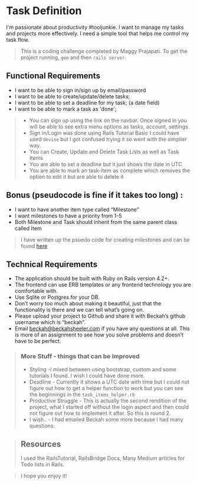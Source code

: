 
# Task Definition
I'm passionate about productivity #tooljunkie. I want to manage my tasks and projects more effectively. I need a simple tool that helps me control my task flow.

> This is a coding challenge completed by Maggy Prajapati. To get the project running, `gem` and then `rails server`. 


## Functional Requirements
* I want to be able to sign in/sign up by email/password
* I want to be able to create/update/delete tasks;
* I want to be able to set a deadline for my task; (a date field)
* I want to be able to mark a task as 'done';


> * You can sign up using the link on the navbar. Once signed in you will be able to see extra menu options as tasks, account, settings. 
> * Sign in/Login was done using Rails Tutorial Basic I could have used `devise` but I got confused trying it so went with the simplier way. 
> * You can Create, Update and Delete Task Lists as well as Task Items 
> * You are able to set a deadline but it just shows the date in UTC
> * You are able to mark an task-item as complete which removes the option to edit it but are able to delete it


## Bonus (pseudocode is fine if it takes too long) :
* I want to have another item type called “Milestone”
* I want milestones to have a priority from 1-5
* Both Milestone and Task should inherit from the same parent class called Item

>  I have written up the psuedo code for creating milestones and can be found [here](milestones.txt)

## Technical Requirements

* The application should be built with Ruby on Rails version 4.2+. 
* The frontend can use ERB templates or any frontend technology you are comfortable with. 
* Use Sqlite or Postgres for your DB.
* Don’t worry too much about making it beautiful, just that the functionality is there and we can tell what’s going on. 
* Please upload your project to Github and share it with Beckah’s github username which is “beckah”. 
* Email beckah@beckahsheeler.com if you have any questions at all. This is more of an assignment to see how you solve problems and doesn’t have to be perfect. 

> ### More Stuff - things that can be improved 
> * Styling -I mixed between using bootstrap, custom and some tutorials I found. I wish I could have done more. 
> * Deadline - Currently it shows a UTC date with time but I could not figure out how to get a helper function to work but you can see the beginnings in the `task_items_helper.rb`
> * Productive Struggle - This is actually the second rendition of the project, what I started off without the login aspect and then could not figure out how to implement it after. So this is round 2. 
> * I wish.. - I had emailed Beckah some more because I had many questions. 

> ## Resources
> I used the RailsTutorial, RailsBridge Docs, Many Medium articles for Todo lists in Rails.

> I hope you enjoy it! 